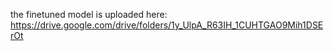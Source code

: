 the finetuned model is uploaded here: https://drive.google.com/drive/folders/1y_UlpA_R63IH_1CUHTGAO9Mih1DSErOt
